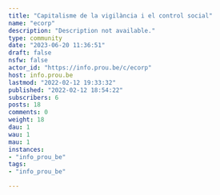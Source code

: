 ```yaml
---
title: "Capitalisme de la vigilància i el control social" 
name: "ecorp"
description: "Description not available."
type: community
date: "2023-06-20 11:36:51"
draft: false
nsfw: false
actor_id: "https://info.prou.be/c/ecorp"
host: info.prou.be
lastmod: "2022-02-12 19:33:32"
published: "2022-02-12 18:54:22"
subscribers: 6
posts: 18
comments: 0
weight: 18
dau: 1
wau: 1
mau: 1
instances:
- "info_prou_be"
tags: 
- "info_prou_be"

---
```


